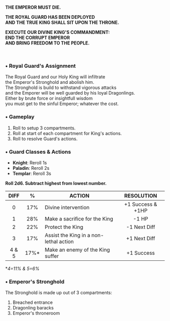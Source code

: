 <!-- <img src="https://raw.githubusercontent.com/roelosaurus/house-of-the-dying-roll/master/cover.jpg" width="425"> -->

**THE EMPEROR MUST DIE.**  
  
**THE ROYAL GUARD HAS BEEN DEPLOYED**  
**AND THE TRUE KING SHALL SIT UPON THE THRONE.**  
  
**EXECUTE OUR DIVINE KING'S COMMANDMENT:**  
**END THE CORRUPT EMPEROR**  
**AND BRING FREEDOM TO THE PEOPLE.**  



<br/>



### • Royal Guard's Assignment

The Royal Guard and our Holy King will infiltrate  
the Emperor's Stronghold and abolish him.  
The Stronghold is build to withstand vigorous attacks  
and the Emporer will be well guarded by his loyal Dragonlings.  
Either by brute force or insightfull wisdom  
you must get to the sinful Emperor; whatever the cost.  



### • Gameplay

1. Roll to setup 3 compartments.  
2. Roll at start of each compartment for King's actions.  
3. Roll to resolve Guard's actions.



### • Guard Classes & Actions

- **Knight**: Reroll 1s  
- **Paladin**: Reroll 2s  
- **Templar**: Reroll 3s  

**Roll 2d6. Subtract highest from lowest number.**

 DIFF |   %   |                  ACTION                |    RESOLUTION
:---: | :---: | -------------------------------------- | :----------------:
  0   |  17%  | Divine intervention                    | +1 Success & +1HP
  1   |  28%  | Make a sacrifice for the King          | -1 HP
  2   |  22%  | Protect the King                       | -1 Next Diff
  3   |  17%  | Assist the King in a non-lethal action | +1 Next Diff
4 & 5 |  17%* | Make an enemy of the King suffer       | +1 Success

&ast;*4=11% & 5=6%*



### • Emperor's Stronghold
 
The Stronghold is made up out of 3 compartments:  
1. Breached entrance  
2. Dragonling baracks  
3. Emperor's throneroom
